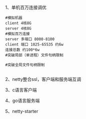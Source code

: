 1、单机百万连接调优
```shell script
#模拟机器
client 4核8G
server 4核8G
#模拟百万连接
server 多端口 8000-8100
client 端口 1025-65535 约6w
连接总数 约100*6w
#突破局部（单进程）文件句柄限制

#突破全局文件句柄限制


```
2、netty整合ssl，客户端和服务端互调

3、c语言客户端

4、go语言服务端

5、netty-starter